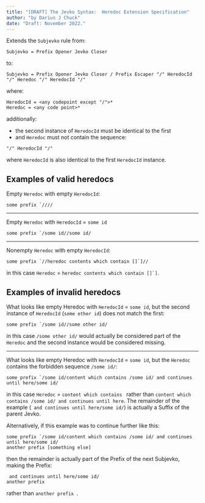 ```yaml
---
title: "[DRAFT] The Jevko Syntax:  Heredoc Extension Specification"
author: "by Darius J Chuck"
date: "Draft: November 2022."
---
```


Extends the `Subjevko` rule from:

```abnf
Subjevko = Prefix Opener Jevko Closer
```

to:

```abnf
Subjevko = Prefix Opener Jevko Closer / Prefix Escaper "/" HeredocId "/" Heredoc "/" HeredocId "/"
```

where:

```abnf
HeredocId = <any codepoint except "/">*
Heredoc = <any code point>*
```

additionally:

* the second instance of `HeredocId` must be identical to the first 
* and `Heredoc` must not contain the sequence:

```abnf
"/" HeredocId "/"
```

where `HeredocId` is also identical to the first `HeredocId` instance.

## Examples of valid heredocs

Empty `Heredoc` with empty `HeredocId`:

```
some prefix `////
```

***

Empty `Heredoc` with `HeredocId` = `some id`

```
some prefix `/some id//some id/
```

***

Nonempty `Heredoc` with empty `HeredocId`:

```
some prefix `//heredoc contents which contain []`]//
```

in this case `Heredoc` = `` heredoc contents which contain []`] ``.

## Examples of invalid heredocs

What looks like empty Heredoc with `HeredocId` = `some id`, but the second instance of `HeredocId` (`some other id`) does not match the first:

```
some prefix `/some id//some other id/
```

in this case `/some other id/` would actually be considered part of the `Heredoc` and the second instance would be considered missing.

***

What looks like empty Heredoc with `HeredocId` = `some id`, but the `Heredoc` contains the forbidden sequence `/some id/`:

```
some prefix `/some id/content which contains /some id/ and continues until here/some id/
```

in this case `Heredoc` = `content which contains ` rather than `content which contains /some id/ and continues until here`. The remainder of the example (` and continues until here/some id/`) is actually a Suffix of the parent Jevko. 

Alternatively, if this example was to continue further like this:

```
some prefix `/some id/content which contains /some id/ and continues until here/some id/
another prefix [something else]
```

then the remainder is actually part of the Prefix of the next Subjevko, making the Prefix:

```
 and continues until here/some id/
another prefix 
```

rather than `another prefix `.